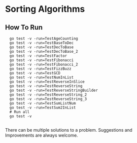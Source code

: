 # Sorting Algorithms

## How To Run

```shell script
  go test -v -run=TestAgeCounting
  go test -v -run=TestBaseToDec
  go test -v -run=TestDecToBase
  go test -v -run=TestDecToBase_2
  go test -v -run=TestFactor
  go test -v -run=TestFibonacci
  go test -v -run=TestFibonacci_2
  go test -v -run=TestFizzBuzz
  go test -v -run=TestGCD
  go test -v -run=TestNumInList
  go test -v -run=TestReverseInSlice
  go test -v -run=TestReverseString
  go test -v -run=TestReverseStringBuilder
  go test -v -run=TestReverseString_2
  go test -v -run=TestReverseString_3
  go test -v -run=TestSumListNum
  go test -v -run=TestSum2InList
  # Run all 
  go test -v
```
  
##
There can be multiple solutions to a problem. Suggestions and Improvements are always welcome.
